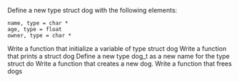 Define a new type struct dog with the following elements:

    name, type = char *
    age, type = float
    owner, type = char *
Write a function that initialize a variable of type struct dog
Write a function that prints a struct dog
Define a new type dog_t as a new name for the type struct do
Write a function that creates a new dog.
Write a function that frees dogs
